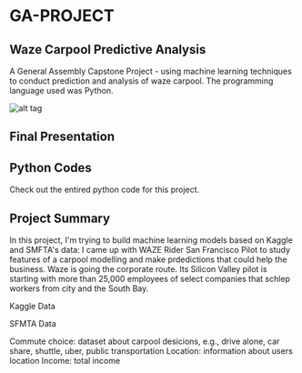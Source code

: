 # GA-PROJECT

## Waze Carpool Predictive Analysis

A General Assembly Capstone Project - using machine learning techniques to conduct prediction and analysis of waze carpool. The programming language used was Python. 

![alt tag](http://www.trbimg.com/img-573b7188/turbine/la-1463503591-snap-embed-embed/650/650x366)

## Final Presentation



## Python Codes

Check out the entired python code for this project.

## Project Summary

In this project, I'm trying to build machine learning models based on Kaggle and SMFTA's data: I came up with WAZE Rider San Francisco Pilot to study features of a carpool modelling and make prdedictions that could help the business.
Waze is going the corporate route. Its Silicon Valley pilot is starting with more than 25,000 employees of select companies that schlep workers from city and the South Bay. 

Kaggle Data

SFMTA Data

Commute choice: dataset about carpool desicions, e.g., drive alone, car share, shuttle, uber, public transportation
Location: information about users location
Income: total income



